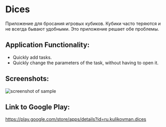 # Dices
Приложение для бросания игровых кубиков. Кубики часто теряются и не всегда бывают удобными. Это приложение решает обе проблемы.

## Application Functionality:
* Quickly add tasks.
* Quickly change the parameters of the task, without having to open it.

## Screenshots:
![screenshot of sample](http://kulikovman.ru/android/img/Dices.jpg)

## Link to Google Play:
<https://play.google.com/store/apps/details?id=ru.kulikovman.dices>

